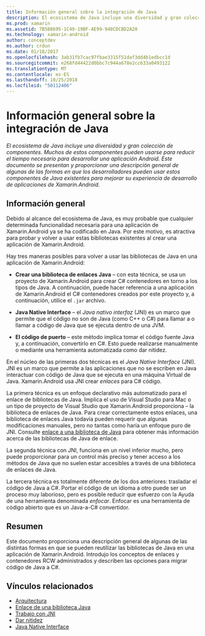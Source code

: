 ```yaml
---
title: Información general sobre la integración de Java
description: El ecosistema de Java incluye una diversidad y gran colección de componentes. Muchos de estos componentes pueden usarse para reducir el tiempo necesario para desarrollar una aplicación Android. Este documento se presentan y proporcionar una descripción general de algunas de las formas en que los desarrolladores pueden usar estos componentes de Java existentes para mejorar su experiencia de desarrollo de aplicaciones de Xamarin.Android.
ms.prod: xamarin
ms.assetid: 7B5B8695-1C49-19BF-AE99-948CDCBD2A20
ms.technology: xamarin-android
author: conceptdev
ms.author: crdun
ms.date: 01/18/2017
ms.openlocfilehash: 3ab31fb7cac97fbae3315f51daf3dd4b1edbcc1d
ms.sourcegitcommit: e268fd44422d0bbc7c944a678e2cc633a0493122
ms.translationtype: MT
ms.contentlocale: es-ES
ms.lasthandoff: 10/25/2018
ms.locfileid: "50112406"
---
```

# <a name="java-integration-overview"></a>Información general sobre la integración de Java

_El ecosistema de Java incluye una diversidad y gran colección de componentes. Muchos de estos componentes pueden usarse para reducir el tiempo necesario para desarrollar una aplicación Android. Este documento se presentan y proporcionar una descripción general de algunas de las formas en que los desarrolladores pueden usar estos componentes de Java existentes para mejorar su experiencia de desarrollo de aplicaciones de Xamarin.Android._


## <a name="overview"></a>Información general

Debido al alcance del ecosistema de Java, es muy probable que cualquier determinada funcionalidad necesaria para una aplicación de Xamarin.Android ya se ha codificado en Java. Por este motivo, es atractiva para probar y volver a usar estas bibliotecas existentes al crear una aplicación de Xamarin.Android. 

Hay tres maneras posibles para volver a usar las bibliotecas de Java en una aplicación de Xamarin.Android: 

-   **Crear una biblioteca de enlaces Java** &ndash; con esta técnica, se usa un proyecto de Xamarin.Android para crear C# contenedores en torno a los tipos de Java. A continuación, puede hacer referencia a una aplicación de Xamarin.Android el C# contenedores creados por este proyecto y, a continuación, utilice el `.jar` archivo. 

-   **Java Native Interface** &ndash; el *Java nativo* *interfaz* (JNI) es un marco que permite que el código no son de Java (como C++ o C#) para llamar a o llamar a código de Java que se ejecuta dentro de una JVM. 

-   **El código de puerto** &ndash; este método implica tomar el código fuente Java y, a continuación, convertirlo en C#. Esto puede realizarse manualmente o mediante una herramienta automatizada como dar nitidez. 

En el núcleo de las primeras dos técnicas es el *Java Native Interface* (JNI). JNI es un marco que permite a las aplicaciones que no se escriben en Java interactuar con código de Java que se ejecuta en una máquina Virtual de Java. Xamarin.Android usa JNI crear *enlaces* para C# código. 

La primera técnica es un enfoque declarativo más automatizado para el enlace de bibliotecas de Java. Implica el uso de Visual Studio para Mac o un tipo de proyecto de Visual Studio que Xamarin.Android proporciona &ndash; la biblioteca de enlaces de Java. Para crear correctamente estos enlaces, una biblioteca de enlaces Java todavía pueden requerir que algunas modificaciones manuales, pero no tantas como haría un enfoque puro de JNI. Consulte [enlace a una biblioteca de Java](~/android/platform/binding-java-library/index.md) para obtener más información acerca de las bibliotecas de Java de enlace. 

La segunda técnica con JNI, funciona en un nivel inferior mucho, pero puede proporcionar para un control más preciso y tener acceso a los métodos de Java que no suelen estar accesibles a través de una biblioteca de enlaces de Java. 

La tercera técnica es totalmente diferente de los dos anteriores: trasladar el código de Java a C#. Portar el código de un idioma a otro puede ser un proceso muy laborioso, pero es posible reducir que esfuerzo con la Ayuda de una herramienta denominada *enfocar*. Enfocar es una herramienta de código abierto que es un Java-a-C# convertidor. 



## <a name="summary"></a>Resumen

Este documento proporciona una descripción general de algunas de las distintas formas en que se pueden reutilizar las bibliotecas de Java en una aplicación de Xamarin.Android. Introdujo los conceptos de enlaces y contenedores RCW administrados y describen las opciones para migrar código de Java a C#. 


## <a name="related-links"></a>Vínculos relacionados

- [Arquitectura](~/android/internals/architecture.md)
- [Enlace de una biblioteca Java](~/android/platform/binding-java-library/index.md)
- [Trabajo con JNI](~/android/platform/java-integration/working-with-jni.md)
- [Dar nitidez](https://github.com/slluis/sharpen)
- [Java Native Interface](http://docs.oracle.com/javase/7/docs/technotes~/jni/index.html)
